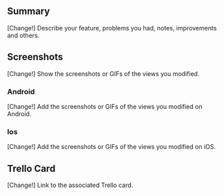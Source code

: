 ## Summary

[Change!] Describe your feature, problems you had, notes, improvements and others.

## Screenshots

[Change!] Show the screenshots or GIFs of the views you modified.

### Android

[Change!] Add the screenshots or GIFs of the views you modified on Android.

### Ios

[Change!] Add the screenshots or GIFs of the views you modified on iOS.

## Trello Card

[Change!] Link to the associated Trello card.
